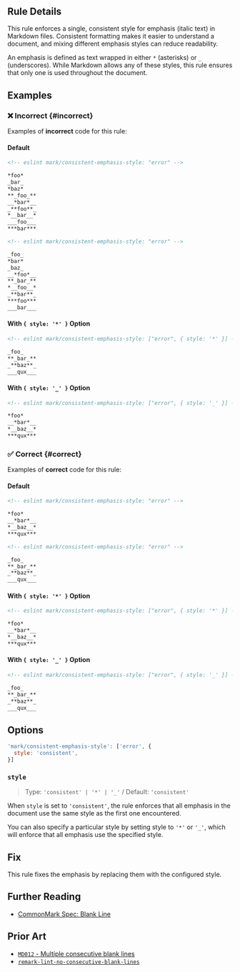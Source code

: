 <!-- markdownlint-disable-next-line no-inline-html first-line-h1 -->
<header v-html="$frontmatter.rule"></header>

## Rule Details

This rule enforces a single, consistent style for emphasis (italic text) in Markdown files. Consistent formatting makes it easier to understand a document, and mixing different emphasis styles can reduce readability.

An emphasis is defined as text wrapped in either `*` (asterisks) or `_` (underscores). While Markdown allows any of these styles, this rule ensures that only one is used throughout the document.

## Examples

### :x: Incorrect {#incorrect}

Examples of **incorrect** code for this rule:

#### Default

```md eslint-check
<!-- eslint mark/consistent-emphasis-style: "error" -->

*foo*
_bar_
*baz*
**_foo_**
__*bar*__
_**foo**_
*__bar__*
___foo___
***bar***
```

```md eslint-check
<!-- eslint mark/consistent-emphasis-style: "error" -->

_foo_
*bar*
_baz_
__*foo*__
**_bar_**
*__foo__*
_**bar**_
***foo***
___bar___
```

#### With `{ style: '*' }` Option

```md eslint-check
<!-- eslint mark/consistent-emphasis-style: ["error", { style: '*' }] -->

_foo_
**_bar_**
_**baz**_
___qux___
```

#### With `{ style: '_' }` Option

```md eslint-check
<!-- eslint mark/consistent-emphasis-style: ["error", { style: '_' }] -->

*foo*
__*bar*__
*__baz__*
***qux***
```

### :white_check_mark: Correct {#correct}

Examples of **correct** code for this rule:

#### Default

```md eslint-check
<!-- eslint mark/consistent-emphasis-style: "error" -->

*foo*
__*bar*__
*__baz__*
***qux***
```

```md eslint-check
<!-- eslint mark/consistent-emphasis-style: "error" -->

_foo_
**_bar_**
_**baz**_
___qux___
```

#### With `{ style: '*' }` Option

```md eslint-check
<!-- eslint mark/consistent-emphasis-style: ["error", { style: '*' }] -->

*foo*
__*bar*__
*__baz__*
***qux***
```

#### With `{ style: '_' }` Option

```md eslint-check
<!-- eslint mark/consistent-emphasis-style: ["error", { style: '_' }] -->

_foo_
**_bar_**
_**baz**_
___qux___
```

## Options

```js
'mark/consistent-emphasis-style': ['error', {
  style: 'consistent',
}]
```

### `style`

> Type: `'consistent' | '*' | '_'` / Default: `'consistent'`

When `style` is set to `'consistent'`, the rule enforces that all emphasis in the document use the same style as the first one encountered.

You can also specify a particular style by setting style to `'*'` or `'_'`, which will enforce that all emphasis use the specified style.

## Fix

This rule fixes the emphasis by replacing them with the configured style.

## Further Reading

- [CommonMark Spec: Blank Line](https://spec.commonmark.org/0.31.2/#blank-line)

## Prior Art

- [`MD012` - Multiple consecutive blank lines](https://github.com/DavidAnson/markdownlint/blob/main/doc/md012.md#md012---multiple-consecutive-blank-lines)
- [`remark-lint-no-consecutive-blank-lines`](https://github.com/remarkjs/remark-lint/tree/main/packages/remark-lint-no-consecutive-blank-lines#remark-lint-no-consecutive-blank-lines)
